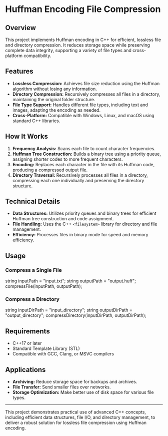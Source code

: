 # Huffman Encoding File Compression

## Overview

This project implements Huffman encoding in C++ for efficient, lossless file and directory compression. It reduces storage space while preserving complete data integrity, supporting a variety of file types and cross-platform compatibility.

## Features

- **Lossless Compression:** Achieves file size reduction using the Huffman algorithm without losing any information.
- **Directory Compression:** Recursively compresses all files in a directory, maintaining the original folder structure.
- **File Type Support:** Handles different file types, including text and images, adapting the encoding as needed.
- **Cross-Platform:** Compatible with Windows, Linux, and macOS using standard C++ libraries.

## How It Works

1. **Frequency Analysis:** Scans each file to count character frequencies.
2. **Huffman Tree Construction:** Builds a binary tree using a priority queue, assigning shorter codes to more frequent characters.
3. **Encoding:** Replaces each character in the file with its Huffman code, producing a compressed output file.
4. **Directory Traversal:** Recursively processes all files in a directory, compressing each one individually and preserving the directory structure.

## Technical Details

- **Data Structures:** Utilizes priority queues and binary trees for efficient Huffman tree construction and code assignment.
- **File Handling:** Uses the C++ `<filesystem>` library for directory and file management.
- **Efficiency:** Processes files in binary mode for speed and memory efficiency.

## Usage

### Compress a Single File

string inputPath = "input.txt";
string outputPath = "output.huff";
compressFile(inputPath, outputPath);


### Compress a Directory

string inputDirPath = "input_directory";
string outputDirPath = "output_directory";
compressDirectory(inputDirPath, outputDirPath);


## Requirements

- C++17 or later
- Standard Template Library (STL)
- Compatible with GCC, Clang, or MSVC compilers

## Applications

- **Archiving:** Reduce storage space for backups and archives.
- **File Transfer:** Send smaller files over networks.
- **Storage Optimization:** Make better use of disk space for various file types.

---

This project demonstrates practical use of advanced C++ concepts, including efficient data structures, file I/O, and directory management, to deliver a robust solution for lossless file compression using Huffman encoding.
